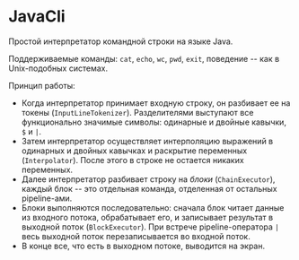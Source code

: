 # JavaCli

Простой интерпретатор командной строки на языке Java.

Поддерживаемые команды: `cat`, `echo`, `wc`, `pwd`, `exit`, поведение -- как в Unix-подобных системах.

Принцип работы:
* Когда интерпретатор принимает входную строку, он разбивает ее на токены (`InputLineTokenizer`). Разделителями выступают все функционально значимые символы: одинарные и двойные кавычки, `$` и `|`.
* Затем интерпретатор осуществляет интерполяцию выражений в одинарных и двойных кавычках и раскрытие переменных (`Interpolator`). После этого в строке не остается никаких переменных.
* Далее интерпретатор разбивает строку на *блоки* (`ChainExecutor`), каждый блок -- это отдельная команда, отделенная от остальных pipeline-ами.
* Блоки выполняются последовательно: сначала блок читает данные из входного потока, обрабатывает его, и записывает результат в выходной поток (`BlockExecutor`). При встрече pipeline-оператора `|` весь выходной поток перезаписывается во входной поток.
* В конце все, что есть в выходном потоке, выводится на экран.
